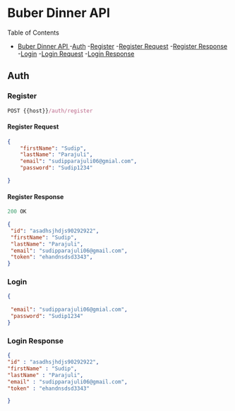 # Buber Dinner API

Table of Contents
- [Buber Dinner API ](#buber-dinner-api)
	-[Auth](#auth)
		-[Register](#register)
			-[Register Request](#register-request)
			-[Register Response](#register-response)
		-[Login](#login)
			-[Login Request](#login-request)
			-[Login Response](#login-response)

## Auth

### Register

```js
POST {{host}}/auth/register
```

#### Register Request

```json
{
	"firstName": "Sudip",
	"lastName": "Parajuli",
	"email": "sudipparajuli06@gmial.com",
	"password": "Sudip1234"

}
```

#### Register Response

```js
200 OK
```

```json
{
 "id": "asadhsjhdjs90292922",
 "firstName": "Sudip",
 "lastName": "Parajuli",
 "email": "sudipparajuli06@gmail.com",
 "token": "ehandnsdsd3343",
}
``` 

### Login
```json
{
 
 "email": "sudipparajuli06@gmial.com",
 "password": "Sudip1234"
}
``` 


### Login Response

```json
{
"id" : "asadhsjhdjs90292922",
"firstName" : "Sudip",
"lastName" : "Parajuli",
"email" : "sudipparajuli06@gmail.com",
"token" : "ehandnsdsd3343"

}
```

